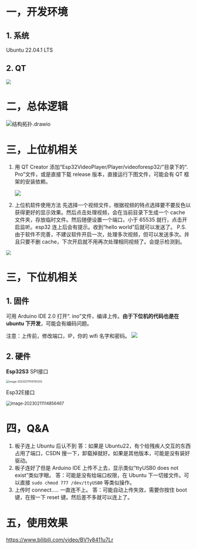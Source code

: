 # 一，开发环境

## 1. 系统
Ubuntu 22.04.1 LTS

## 2. QT

<img src="https://imgforfeoar-1312132618.cos.ap-shanghai.myqcloud.com/markdown/202302062001654.png" style="zoom:80%;" />

# 二，总体逻辑

![结构拓扑.drawio](https://imgforfeoar-1312132618.cos.ap-shanghai.myqcloud.com/markdown/202302112246867.png)

# 三，上位机相关

1. 用 QT Creator 添加“Esp32VideoPlayer/Player/videoforesp32/”目录下的“. Pro”文件，或是直接下载 release 版本，直接运行下图文件，可能会有 QT 框架的安装依赖。

    ![](https://imgforfeoar-1312132618.cos.ap-shanghai.myqcloud.com/markdown/202302062011149.png)

2. 上位机软件使用方法
    先选择一个视频文件，根据视频的特点选择要不要反色以获得更好的显示效果。然后点击处理视频，会在当前目录下生成一个 cache 文件夹，存放临时文件。然后随便设置一个端口，小于 65535 就行，点击开启监听。esp32 连上后会有提示。收到“hello world”后就可以发送了。
    P.S. 由于软件不完善，不建议软件开启一次，处理多次视频，但可以发送多次。并且只要不删 cache，下次开启就不用再次处理相同视频了。会提示检测到。

  <img src="https://imgforfeoar-1312132618.cos.ap-shanghai.myqcloud.com/markdown/202302062027414.png" style="zoom:80%;" />

  

# 三，下位机相关
## 1. 固件

可用 Arduino IDE 2.0 打开“. ino”文件，编译上传。**由于下位机的代码也是在 ubuntu 下开发**，可能会有编码问题。

注意：上传前，修改端口，IP，你的 wifi 名字和密码。
![](https://imgforfeoar-1312132618.cos.ap-shanghai.myqcloud.com/markdown/202302062032989.png)



## 2. 硬件

**Esp32S3** SPI接口

<img src="https://imgforfeoar-1312132618.cos.ap-shanghai.myqcloud.com/markdown/202302111147493.png" alt="image-20230211114745333" style="zoom:50%;" />

Esp32E接口

<img src="https://imgforfeoar-1312132618.cos.ap-shanghai.myqcloud.com/markdown/202302111148574.png" alt="image-20230211114856467" style="zoom: 80%;" />



# 四，Q&A
1. 板子连上 Ubuntu 后认不到
答：如果是 Ubuntu22，有个给残疾人交互的东西占用了端口，CSDN 搜一下，卸载掉就好。如果是其他版本，可能是没有装好驱动。
2. 板子连好了但是 Arduino IDE 上传不上去，显示类似“ttyUSB0 does not exist”类似字眼。
答：可能是没有给端口权限，在 Ubuntu 下一切接文件。可以直接 `sudo chmod 777 /dev/ttyUSB0` 等类似操作。
3. 上传时 connect..... 一直连不上。
答：可能自动上传失效，需要你按住 boot 键，在按一下 reset 键。然后差不多就可以连上了。



# 五，使用效果

https://www.bilibili.com/video/BV1y8411u7Lr

